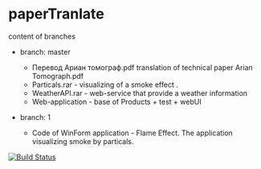 # paperTranlate
content of branches

* branch: master
  - Перевод Ариан томограф.pdf translation of technical paper  Arian Tomograph.pdf
  - Particals.rar - visualizing of a smoke effect .
  - WeatherAPI.rar - web-service that provide a weather information
  - Web-application - base of Products + test + webUI
  
* branch: 1
  - Code of WinForm application - Flame Effect. The application visualizing smoke by particals.

[![Build Status](https://dddot.visualstudio.com/MyFirstProject/_apis/build/status/MyFirstProject-.NET%20Desktop-CI?branchName=1)](https://dddot.visualstudio.com/MyFirstProject/_build/latest?definitionId=4?branchName=1)
  
